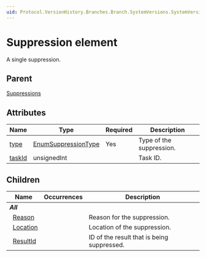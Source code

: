```yaml
---
uid: Protocol.VersionHistory.Branches.Branch.SystemVersions.SystemVersion.MajorVersions.MajorVersion.MinorVersions.MinorVersion.Suppressions.Suppression
---
```


# Suppression element

A single suppression.

## Parent

[Suppressions](xref:Protocol.VersionHistory.Branches.Branch.SystemVersions.SystemVersion.MajorVersions.MajorVersion.MinorVersions.MinorVersion.Suppressions)

## Attributes

|Name|Type|Required|Description|
|--- |--- |--- |--- |
|[type](xref:Protocol.VersionHistory.Branches.Branch.SystemVersions.SystemVersion.MajorVersions.MajorVersion.MinorVersions.MinorVersion.Suppressions.Suppression-type)|[EnumSuppressionType](xref:Protocol-EnumSuppressionType)|Yes|Type of the suppression.|
|[taskId](xref:Protocol.VersionHistory.Branches.Branch.SystemVersions.SystemVersion.MajorVersions.MajorVersion.MinorVersions.MinorVersion.Suppressions.Suppression-taskId)|unsignedInt||Task ID.|

## Children

|Name|Occurrences|Description|
|--- |--- |--- |
|***All***|||
|&nbsp;&nbsp;[Reason](xref:Protocol.VersionHistory.Branches.Branch.SystemVersions.SystemVersion.MajorVersions.MajorVersion.MinorVersions.MinorVersion.Suppressions.Suppression.Reason)||Reason for the suppression.|
|&nbsp;&nbsp;[Location](xref:Protocol.VersionHistory.Branches.Branch.SystemVersions.SystemVersion.MajorVersions.MajorVersion.MinorVersions.MinorVersion.Suppressions.Suppression.Location)||Location of the suppression.|
|&nbsp;&nbsp;[ResultId](xref:Protocol.VersionHistory.Branches.Branch.SystemVersions.SystemVersion.MajorVersions.MajorVersion.MinorVersions.MinorVersion.Suppressions.Suppression.ResultId)||ID of the result that is being suppressed.|
